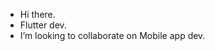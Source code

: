 - Hi there.
- Flutter dev.
- I’m looking to collaborate on Mobile app dev.
<!--- 📫 How to reach me email:oh.shalom.0@gmail.com --->

<!---
whoIsOneZero/whoIsOneZero is a ✨ special ✨ repository because its `README.md` (this file) appears on your GitHub profile.
You can click the Preview link to take a look at your changes.
--->
